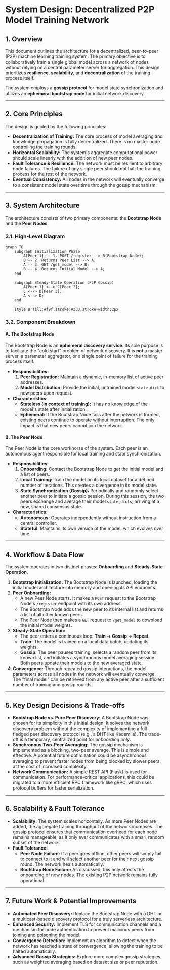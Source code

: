 
# System Design: Decentralized P2P Model Training Network

## 1\. Overview

This document outlines the architecture for a decentralized, peer-to-peer (P2P) machine learning training system. The primary objective is to collaboratively train a single global model across a network of nodes without relying on a central parameter server for aggregation. This design prioritizes **resilience**, **scalability**, and **decentralization** of the training process itself.

The system employs a **gossip protocol** for model state synchronization and utilizes an **ephemeral bootstrap node** for initial network discovery.

-----

## 2\. Core Principles

The design is guided by the following principles:

  * **Decentralization of Training:** The core process of model averaging and knowledge propagation is fully decentralized. There is no master node controlling the training rounds.
  * **Horizontal Scalability:** The system's aggregate computational power should scale linearly with the addition of new peer nodes.
  * **Fault Tolerance & Resilience:** The network must be resilient to arbitrary node failures. The failure of any single peer should not halt the training process for the rest of the network.
  * **Eventual Consistency:** All nodes in the network will eventually converge to a consistent model state over time through the gossip mechanism.

-----

## 3\. System Architecture

The architecture consists of two primary components: the **Bootstrap Node** and the **Peer Nodes**.

### 3.1. High-Level Diagram

```mermaid
graph TD
    subgraph Initialization Phase
        A[Peer 1] -- 1. POST /register --> B(Bootstrap Node);
        B -- 2. Returns Peer List --> A;
        A -- 3. GET /get_model --> B;
        B -- 4. Returns Initial Model --> A;
    end

    subgraph Steady-State Operation (P2P Gossip)
        A[Peer 1] <--> C[Peer 2];
        C <--> D[Peer 3];
        A <--> D;
    end

    style B fill:#f9f,stroke:#333,stroke-width:2px
```

### 3.2. Component Breakdown

#### **A. The Bootstrap Node**

The Bootstrap Node is an **ephemeral discovery service**. Its sole purpose is to facilitate the "cold start" problem of network discovery. It is **not** a master server, a parameter aggregator, or a single point of failure for the training process itself.

  * **Responsibilities:**
    1.  **Peer Registration:** Maintain a dynamic, in-memory list of active peer addresses.
    2.  **Model Distribution:** Provide the initial, untrained model `state_dict` to new peers upon request.
  * **Characteristics:**
      * **Stateless (in context of training):** It has no knowledge of the model's state after initialization.
      * **Ephemeral:** If the Bootstrap Node fails after the network is formed, existing peers continue to operate without interruption. The only impact is that new peers cannot join the network.

#### **B. The Peer Node**

The Peer Node is the core workhorse of the system. Each peer is an autonomous agent responsible for local training and state synchronization.

  * **Responsibilities:**
    1.  **Onboarding:** Contact the Bootstrap Node to get the initial model and a list of peers.
    2.  **Local Training:** Train the model on its local dataset for a defined number of iterations. This creates a divergence in its model state.
    3.  **State Synchronization (Gossip):** Periodically and randomly select another peer to initiate a gossip session. During this session, the two peers exchange and average their model `state_dicts`, arriving at a new, shared consensus state.
  * **Characteristics:**
      * **Autonomous:** Operates independently without instruction from a central controller.
      * **Stateful:** Maintains its own version of the model, which evolves over time.

-----

## 4\. Workflow & Data Flow

The system operates in two distinct phases: **Onboarding** and **Steady-State Operation**.

1.  **Bootstrap Initialization:** The Bootstrap Node is launched, loading the initial model architecture into memory and opening its API endpoints.
2.  **Peer Onboarding:**
      * A new Peer Node starts. It makes a `POST` request to the Bootstrap Node's `/register` endpoint with its own address.
      * The Bootstrap Node adds the new peer to its internal list and returns a list of all other known peers.
      * The Peer Node then makes a `GET` request to `/get_model` to download the initial model weights.
3.  **Steady-State Operation:**
      * The peer enters a continuous loop: **Train -\> Gossip -\> Repeat**.
      * **Train:** The model is trained on a local data batch, updating its weights.
      * **Gossip:** The peer pauses training, selects a random peer from its known list, and initiates a synchronous model averaging session. Both peers update their models to the new averaged state.
4.  **Convergence:** Through repeated gossip interactions, the model parameters across all nodes in the network will eventually converge. The "final model" can be retrieved from any active peer after a sufficient number of training and gossip rounds.

-----

## 5\. Key Design Decisions & Trade-offs

  * **Bootstrap Node vs. Pure Peer Discovery:** A Bootstrap Node was chosen for its simplicity in this initial design. It solves the network discovery problem without the complexity of implementing a full-fledged peer discovery protocol (e.g., a DHT like Kademlia). The trade-off is a temporary, centralized point for *onboarding only*.
  * **Synchronous Two-Peer Averaging:** The gossip mechanism is implemented as a blocking, two-peer average. This is simple and effective. A potential future optimization could be asynchronous averaging to prevent faster nodes from being blocked by slower peers, at the cost of increased complexity.
  * **Network Communication:** A simple REST API (Flask) is used for communication. For performance-critical applications, this could be migrated to a more efficient RPC framework like gRPC, which uses protocol buffers for faster serialization.

-----

## 6\. Scalability & Fault Tolerance

  * **Scalability:** The system scales horizontally. As more Peer Nodes are added, the aggregate training throughput of the network increases. The gossip protocol ensures that communication overhead for each node remains manageable, as it only ever communicates with a small, random subset of the network.
  * **Fault Tolerance:**
      * **Peer Node Failure:** If a peer goes offline, other peers will simply fail to connect to it and will select another peer for their next gossip round. The network heals automatically.
      * **Bootstrap Node Failure:** As discussed, this only affects the onboarding of new nodes. The existing P2P network remains fully operational.

-----

## 7\. Future Work & Potential Improvements

  * **Automated Peer Discovery:** Replace the Bootstrap Node with a DHT or a multicast-based discovery protocol for a truly serverless architecture.
  * **Enhanced Security:** Implement TLS for communication channels and a mechanism for node authentication to prevent malicious peers from joining and poisoning the model.
  * **Convergence Detection:** Implement an algorithm to detect when the network has reached a state of convergence, allowing the training to be halted automatically.
  * **Advanced Gossip Strategies:** Explore more complex gossip strategies, such as weighted averaging based on dataset size or peer reputation.